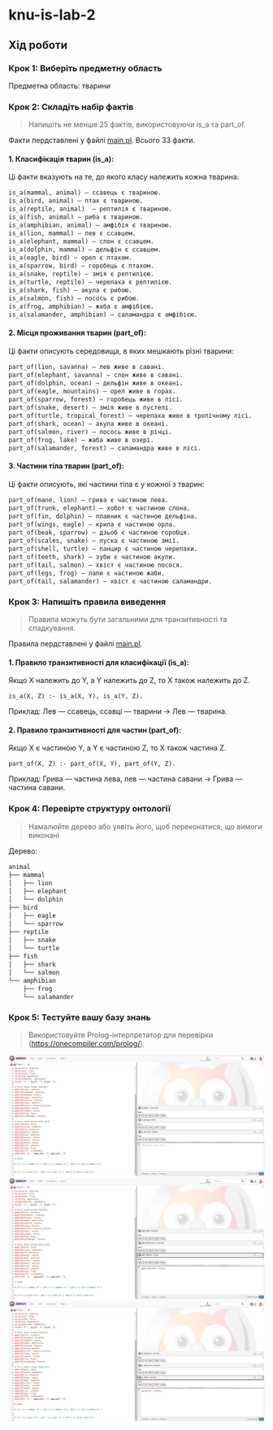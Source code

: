 # knu-is-lab-2

## Хід роботи

### Крок 1: Виберіть предметну область

Предметна область: тварини

### Крок 2: Складіть набір фактів

> Напишіть не менше 25 фактів, використовуючи is_a та part_of.

Факти пердставлені у файлі [main.pl](/main.pl). Всього 33 факти.

#### 1. Класифікація тварин (is_a):

Ці факти вказують на те, до якого класу належить кожна тварина:

```
is_a(mammal, animal) — ссавець є твариною.
is_a(bird, animal) — птах є твариною.
is_a(reptile, animal)  — рептилія є твариною.
is_a(fish, animal) — риба є твариною.
is_a(amphibian, animal) — амфібія є твариною.
is_a(lion, mammal) — лев є ссавцем.
is_a(elephant, mammal) — слон є ссавцем.
is_a(dolphin, mammal) — дельфін є ссавцем.
is_a(eagle, bird) — орел є птахом.
is_a(sparrow, bird) — горобець є птахом.
is_a(snake, reptile) — змія є рептилією.
is_a(turtle, reptile) — черепаха є рептилією.
is_a(shark, fish) — акула є рибою.
is_a(salmon, fish) — лосось є рибою.
is_a(frog, amphibian) — жаба є амфібією.
is_a(salamander, amphibian) — саламандра є амфібією.
```

#### 2. Місця проживання тварин (part_of):

Ці факти описують середовища, в яких мешкають різні тварини:

```
part_of(lion, savanna) — лев живе в савані.
part_of(elephant, savanna) — слон живе в савані.
part_of(dolphin, ocean) — дельфін живе в океані.
part_of(eagle, mountains) — орел живе в горах.
part_of(sparrow, forest) — горобець живе в лісі.
part_of(snake, desert) — змія живе в пустелі.
part_of(turtle, tropical_forest) — черепаха живе в тропічному лісі.
part_of(shark, ocean) — акула живе в океані.
part_of(salmon, river) — лосось живе в річці.
part_of(frog, lake) — жаба живе в озері.
part_of(salamander, forest) — саламандра живе в лісі.
```

#### 3. Частини тіла тварин (part_of):

Ці факти описують, які частини тіла є у кожної з тварин:

```
part_of(mane, lion) — грива є частиною лева.
part_of(trunk, elephant) — хобот є частиною слона.
part_of(fin, dolphin) — плавник є частиною дельфіна.
part_of(wings, eagle) — крила є частиною орла.
part_of(beak, sparrow) — дзьоб є частиною горобця.
part_of(scales, snake) — луска є частиною змії.
part_of(shell, turtle) — панцир є частиною черепахи.
part_of(teeth, shark) — зуби є частиною акули.
part_of(tail, salmon) — хвіст є частиною лосося.
part_of(legs, frog) — лапи є частиною жаби.
part_of(tail, salamander) — хвіст є частиною саламандри.
```

### Крок 3: Напишіть правила виведення

> Правила можуть бути загальними для транзитивності та спадкування.

Правила пердставлені у файлі [main.pl](/main.pl).

#### 1. Правило транзитивності для класифікації (is_a):

Якщо X належить до Y, а Y належить до Z, то X також належить до Z.

```
is_a(X, Z) :- is_a(X, Y), is_a(Y, Z).
```

Приклад: Лев — ссавець, ссавці — тварини → Лев — тварина.

#### 2. Правило транзитивності для частин (part_of):

Якщо X є частиною Y, а Y є частиною Z, то X також частина Z.

```
part_of(X, Z) :- part_of(X, Y), part_of(Y, Z).
```

Приклад: Грива — частина лева, лев — частина савани → Грива — частина савани.

### Крок 4: Перевірте структуру онтології

> Намалюйте дерево або уявіть його, щоб переконатися, що вимоги виконані

Дерево:
```
animal
├── mammal
│   ├── lion
│   ├── elephant
│   └── dolphin
├── bird
│   ├── eagle
│   └── sparrow
├── reptile
│   ├── snake
│   └── turtle
├── fish
│   ├── shark
│   └── salmon
└── amphibian
    ├── frog
    └── salamander
```

### Крок 5: Тестуйте вашу базу знань

> Використовуйте Prolog-інтерпретатор для перевірки (https://onecompiler.com/prolog/).

![example 1](/demonstration/example-1.png)
![example 1](/demonstration/example-2.png)
![example 1](/demonstration/example-3.png)
